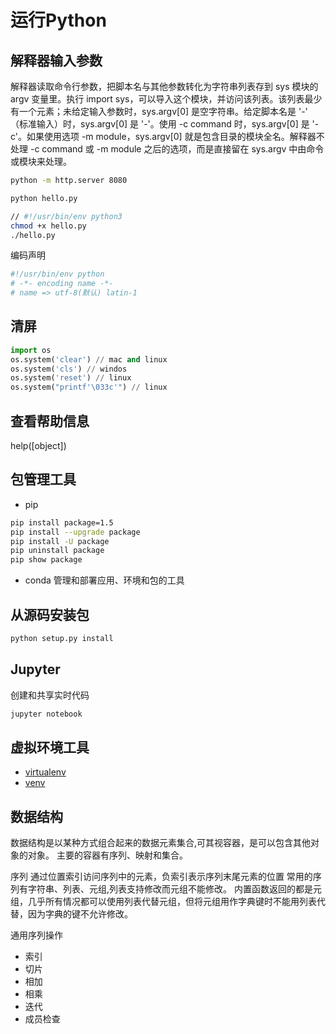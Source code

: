 # 运行Python

## 解释器输入参数

解释器读取命令行参数，把脚本名与其他参数转化为字符串列表存到 sys 模块的 argv 变量里。执行 import sys，可以导入这个模块，并访问该列表。该列表最少有一个元素；未给定输入参数时，sys.argv[0] 是空字符串。给定脚本名是 '-' （标准输入）时，sys.argv[0] 是 '-'。使用 -c command 时，sys.argv[0] 是 '-c'。如果使用选项 -m module，sys.argv[0] 就是包含目录的模块全名。解释器不处理 -c command 或 -m module 之后的选项，而是直接留在 sys.argv 中由命令或模块来处理。

```bash
python -m http.server 8080
```

```bash
python hello.py

// #!/usr/bin/env python3
chmod +x hello.py
./hello.py
```

编码声明

```py
#!/usr/bin/env python
# -*- encoding name -*-
# name => utf-8(默认) latin-1
```

## 清屏

```py
import os
os.system('clear') // mac and linux
os.system('cls') // windos
os.system('reset') // linux
os.system("printf'\033c'") // linux

```

## 查看帮助信息

help([object])

## 包管理工具

- pip

```bash
pip install package=1.5
pip install --upgrade package
pip install -U package
pip uninstall package
pip show package
```

- conda 管理和部署应用、环境和包的工具

## 从源码安装包

```bash
python setup.py install
```

## Jupyter

创建和共享实时代码

```bash
jupyter notebook
```

## 虚拟环境工具

- [virtualenv](https://virtualenv.pypa.io/en/latest/)
- [venv](https://docs.python.org/zh-cn/3/library/venv.html)

## 数据结构

数据结构是以某种方式组合起来的数据元素集合,可其视容器，是可以包含其他对象的对象。
主要的容器有序列、映射和集合。

序列 通过位置索引访问序列中的元素，负索引表示序列末尾元素的位置
常用的序列有字符串、列表、元组,列表支持修改而元组不能修改。
内置函数返回的都是元组，几乎所有情况都可以使用列表代替元组，但将元组用作字典键时不能用列表代替，因为字典的键不允许修改。

通用序列操作

- 索引
- 切片
- 相加
- 相乘
- 迭代
- 成员检查
